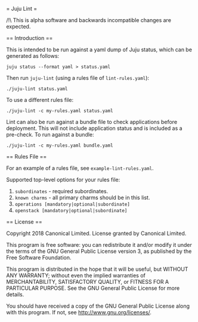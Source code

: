 = Juju Lint =

/!\ This is alpha software and backwards incompatible changes are expected.

== Introduction ==

This is intended to be run against a yaml dump of Juju status, which can be
generated as follows:

    juju status --format yaml > status.yaml

Then run `juju-lint` (using a rules file of `lint-rules.yaml`):

    ./juju-lint status.yaml

To use a different rules file:

    ./juju-lint -c my-rules.yaml status.yaml

Lint can also be run against a bundle file to check applications before
deployment. This will not include application status and is included as a pre-check. 
To run against a bundle:

    ./juju-lint -c my-rules.yaml bundle.yaml

== Rules File ==

For an example of a rules file, see `example-lint-rules.yaml`.

Supported top-level options for your rules file:

 1. `subordinates` - required subordinates.
 2. `known charms` - all primary charms should be in this list.
 3. `operations [mandatory|optional|subordinate]`
 4. `openstack [mandatory|optional|subordinate]`

== License ==

Copyright 2018 Canonical Limited.
License granted by Canonical Limited.

This program is free software: you can redistribute it and/or modify
it under the terms of the GNU General Public License version 3, as
published by the Free Software Foundation.

This program is distributed in the hope that it will be useful, but
WITHOUT ANY WARRANTY; without even the implied warranties of
MERCHANTABILITY, SATISFACTORY QUALITY, or FITNESS FOR A PARTICULAR
PURPOSE.  See the GNU General Public License for more details.

You should have received a copy of the GNU General Public License
along with this program. If not, see <http://www.gnu.org/licenses/>.
